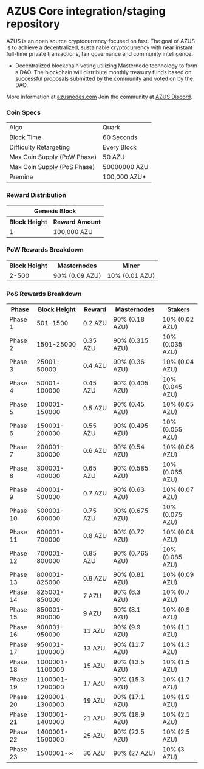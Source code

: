 AZUS Core integration/staging repository
=====================================

AZUS is an open source cryptocurrency focused on fast.
The goal of AZUS is to achieve a decentralized, sustainable cryptocurrency with near instant full-time private transactions, fair governance and community intelligence.
- Decentralized blockchain voting utilizing Masternode technology to form a DAO. The blockchain will distribute monthly treasury funds based on successful proposals submitted by the community and voted on by the DAO.

More information at [azusnodes.com](http://azusnodes.com/) Join the community at [AZUS Discord](https://discordapp.com/invite/).

### Coin Specs
<table>
<tr><td>Algo</td><td>Quark</td></tr>
<tr><td>Block Time</td><td>60 Seconds</td></tr>
<tr><td>Difficulty Retargeting</td><td>Every Block</td></tr>
<tr><td>Max Coin Supply (PoW Phase)</td><td>50 AZU</td></tr>
<tr><td>Max Coin Supply (PoS Phase)</td><td>50000000 AZU</td></tr>
<tr><td>Premine</td><td>100,000 AZU*</td></tr>
</table>

### Reward Distribution

<table>
<th colspan=4>Genesis Block</th>
<tr><th>Block Height</th><th>Reward Amount</th></tr>
<tr><td>1</td><td>100,000 AZU</td></tr>
</table>

### PoW Rewards Breakdown

<table>
<th>Block Height</th><th>Masternodes</th><th>Miner</th>
<tr><td>2-500</td><td>90% (0.09 AZU)</td><td>10% (0.01 AZU)</td></tr>
</table>

### PoS Rewards Breakdown

<table>
<th>Phase</th><th>Block Height</th><th>Reward</th><th>Masternodes</th><th>Stakers</th>
<tr><td>Phase 1</td><td>501-1500</td><td>0.2 AZU</td><td>90% (0.18 AZU)</td><td>10% (0.02 AZU)</td></tr>
<tr><td>Phase 2</td><td>1501-25000</td><td>0.35 AZU</td><td>90% (0.315 AZU)</td><td>10% (0.035 AZU)</td></tr>
<tr><td>Phase 3</td><td>25001-50000</td><td>0.4 AZU</td><td>90% (0.36 AZU)</td><td>10% (0.04 AZU)</td></tr>
<tr><td>Phase 4</td><td>50001-100000</td><td>0.45 AZU</td><td>90% (0.405 AZU)</td><td>10% (0.045 AZU)</td></tr>
<tr><td>Phase 5</td><td>100001-150000</td><td>0.5 AZU</td><td>90% (0.45 AZU)</td><td>10% (0.05 AZU)</td></tr>
<tr><td>Phase 6</td><td>150001-200000</td><td>0.55 AZU</td><td>90% (0.495 AZU)</td><td>10% (0.055 AZU)</td></tr>
<tr><td>Phase 7</td><td>200001-300000</td><td>0.6 AZU</td><td>90% (0.54 AZU)</td><td>10% (0.06 AZU)</td></tr>
<tr><td>Phase 8</td><td>300001-400000</td><td>0.65 AZU</td><td>90% (0.585 AZU)</td><td>10% (0.065 AZU)</td></tr>
<tr><td>Phase 9</td><td>400001-500000</td><td>0.7 AZU</td><td>90% (0.63 AZU)</td><td>10% (0.07 AZU)</td></tr>
<tr><td>Phase 10</td><td>500001-600000</td><td>0.75 AZU</td><td>90% (0.675 AZU)</td><td>10% (0.075 AZU)</td></tr>
<tr><td>Phase 11</td><td>600001-700000</td><td>0.8 AZU</td><td>90% (0.72 AZU)</td><td>10% (0.08 AZU)</td></tr>
<tr><td>Phase 12</td><td>700001-800000</td><td>0.85 AZU</td><td>90% (0.765 AZU)</td><td>10% (0.085 AZU)</td></tr>
<tr><td>Phase 13</td><td>800001-825000</td><td>0.9 AZU</td><td>90% (0.81 AZU)</td><td>10% (0.09 AZU)</td></tr>
<tr><td>Phase 14</td><td>825001-850000</td><td>7 AZU</td><td>90% (6.3 AZU)</td><td>10% (0.7 AZU)</td></tr>
<tr><td>Phase 15</td><td>850001-900000</td><td>9 AZU</td><td>90% (8.1 AZU)</td><td>10% (0.9 AZU)</td></tr>
<tr><td>Phase 16</td><td>900001-950000</td><td>11 AZU</td><td>90% (9.9 AZU)</td><td>10% (1.1 AZU)</td></tr>
<tr><td>Phase 17</td><td>950001-1000000</td><td>13 AZU</td><td>90% (11.7 AZU)</td><td>10% (1.3 AZU)</td></tr>
<tr><td>Phase 18</td><td>1000001-1100000</td><td>15 AZU</td><td>90% (13.5 AZU)</td><td>10% (1.5 AZU)</td></tr>
<tr><td>Phase 19</td><td>1100001-1200000</td><td>17 AZU</td><td>90% (15.3 AZU)</td><td>10% (1.7 AZU)</td></tr>
<tr><td>Phase 20</td><td>1200001-1300000</td><td>19 AZU</td><td>90% (17.1 AZU)</td><td>10% (1.9 AZU)</td></tr>
<tr><td>Phase 21</td><td>1300001-1400000</td><td>21 AZU</td><td>90% (18.9 AZU)</td><td>10% (2.1 AZU)</td></tr>
<tr><td>Phase 22</td><td>1400001-1500000</td><td>25 AZU</td><td>90% (22.5 AZU)</td><td>10% (2.5 AZU)</td></tr>
<tr><td>Phase 23</td><td>1500001-∞</td><td>30 AZU</td><td>90% (27 AZU)</td><td>10% (3 AZU)</td></tr>
</table>
